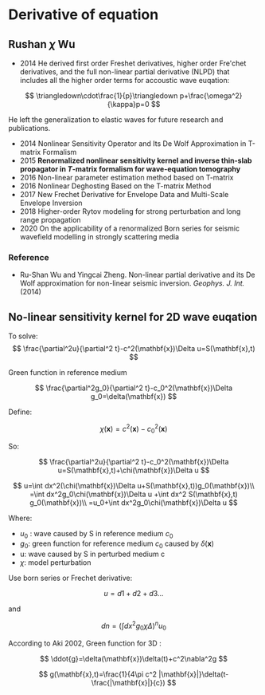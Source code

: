 # Derivative of equation

## Rushan $\chi$ Wu

* 2014 He derived first order Freshet derivatives, higher order Fre'chet derivatives, and the full non-linear partial derivative (NLPD) that includes all the higher order terms for accoustic wave euqation:

$$
\triangledown\cdot\frac{1}{p}\triangledown p+\frac{\omega^2}{\kappa}p=0
$$


He left the generalization to elastic waves for future research and publications.

* 2014 Nonlinear Sensitivity Operator and Its De Wolf Approximation in T-matrix Formalism
* 2015 **Renormalized nonlinear sensitivity kernel and inverse thin-slab propagator in *T*-matrix formalism for wave-equation tomography**
* 2016 Non-linear parameter estimation method based on T-matrix
* 2016 Nonlinear Deghosting Based on the T-matrix Method
* 2017 New Frechet Derivative for Envelope Data and Multi-Scale Envelope Inversion
* 2018 Higher-order Rytov modeling for strong perturbation and long range propagation
* 2020 On the applicability of a renormalized Born series for seismic wavefield modelling in strongly scattering media

### Reference

* Ru-Shan Wu and Yingcai Zheng. Non-linear partial derivative and its De Wolf approximation for non-linear seismic inversion. *Geophys. J. Int.* (2014)

## No-linear sensitivity kernel for 2D wave euqation

To solve:
$$
\frac{\partial^2u}{\partial^2 t}-c^2(\mathbf{x})\Delta u=S(\mathbf{x},t)
$$

Green function in reference medium

$$
\frac{\partial^2g_0}{\partial^2 t}-c_0^2(\mathbf{x})\Delta g_0=\delta(\mathbf{x})
$$

Define:

$$
\chi(\mathbf{x})=c^2(\mathbf{x})-c_0^2(\mathbf{x})
$$

So:

$$
\frac{\partial^2u}{\partial^2 t}-c_0^2(\mathbf{x})\Delta u=S(\mathbf{x},t)+\chi(\mathbf{x})\Delta u
$$


$$
u=\int dx^2(\chi(\mathbf{x})\Delta u+S(\mathbf{x},t))g_0(\mathbf{x})\\
=\int dx^2g_0\chi(\mathbf{x})\Delta u +\int dx^2 S(\mathbf{x},t) g_0(\mathbf{x})\\
=u_0+\int dx^2g_0\chi(\mathbf{x})\Delta u
$$


Where:

* $u_0$ : wave caused by S in reference medium $c_0$
* $g_0$: green function for reference medium $c_0$ caused by $\delta (\mathbf{x})$
* u: wave caused by S in perturbed medium c
* $\chi$: model perturbation

Use born series or Frechet derivative:

$$
u=d1+d2+d3...
$$

and

$$
dn = \left( \int dx^2 g_0 \chi \Delta \right)^n u_0
$$


According to Aki 2002,  Green function for 3D :

$$
\ddot{g}=\delta(\mathbf{x})\delta(t)+c^2\nabla^2g
$$

$$
g(\mathbf{x},t)=\frac{1}{4\pi c^2 |\mathbf{x}|}\delta(t-\frac{|\mathbf{x}|}{c})
$$



